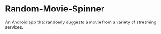 # Random-Movie-Spinner
An Android app that randomly suggests a movie from a variety of streaming services.

